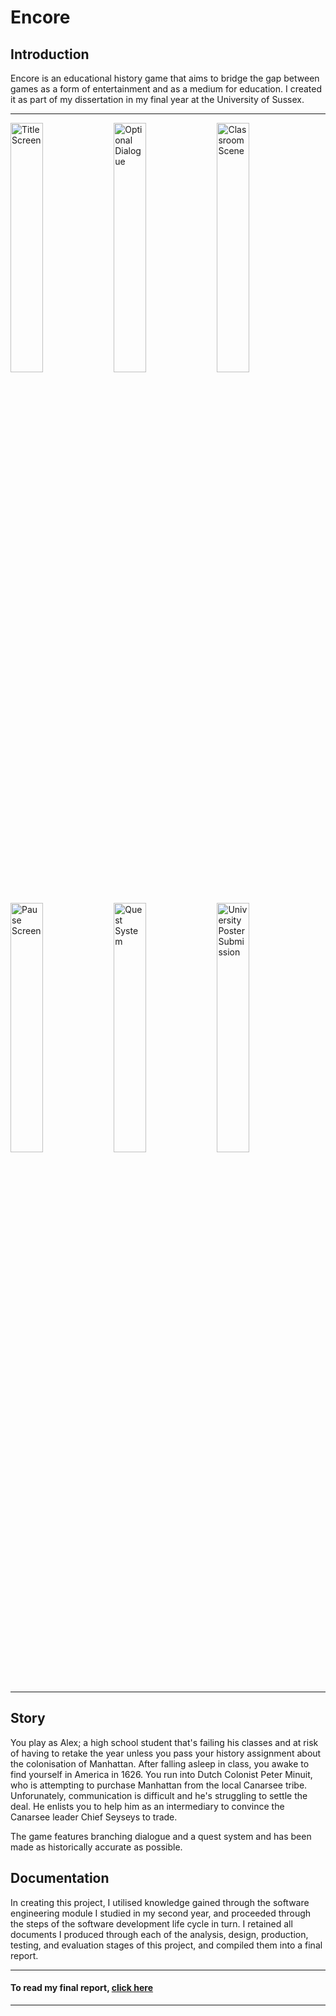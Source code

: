 # Encore

## Introduction
Encore is an educational history game that aims to bridge the gap between games as a form of entertainment and as a medium for education. I created it as part of my dissertation in my final year at the University of Sussex.

___

<img src="https://jacpro.github.io/images/encore1.png" title="Title Screen" width="32%"></img>
<img src="https://jacpro.github.io/images/encore4.png" title="Optional Dialogue" width="32%"></img>
<img src="https://jacpro.github.io/images/encore5.png" title="Classroom Scene" width="32%"></img>
<img src="https://jacpro.github.io/images/encore3.png" title="Pause Screen" width="32%"></img>
<img src="https://jacpro.github.io/images/encore6.png" title="Quest System" width="32%"></img> 
<img src="https://jacpro.github.io/images/encore2.png" title="University Poster Submission" width="32%"></img> 

___


## Story

You play as Alex; a high school student that's failing his classes and at risk of having to retake the year unless you pass your history assignment about the colonisation of Manhattan.
After falling asleep in class, you awake to find yourself in America in 1626. You run into Dutch Colonist Peter Minuit, who is attempting to purchase Manhattan from the local Canarsee tribe. Unforunately, communication is difficult and he's struggling to settle the deal. He enlists you to help him as an intermediary to convince the Canarsee leader Chief Seyseys to trade.

The game features branching dialogue and a quest system and has been made as historically accurate as possible.


## Documentation

In creating this project, I utilised knowledge gained through the software engineering module I studied in my second year, and proceeded through the steps of the software development life cycle in turn. I retained all documents I produced through each of the analysis, design, production, testing, and evaluation stages of this project, and compiled them into a final report. 

___
#### To read my final report, [click here](https://www.scribd.com/document/471797368/Final-Report-pdf#)
___
